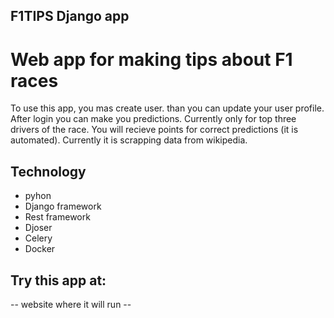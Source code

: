 ## F1TIPS Django app 

# Web app for making tips about F1 races

To use this app, you mas create user. 
than you can update your user profile. 
After login you can make you predictions. Currently only for top three drivers of the race. 
You will recieve points for correct predictions (it is automated). 
Currently it is scrapping data from wikipedia. 

## Technology
- pyhon
- Django framework
- Rest framework 
- Djoser
- Celery
- Docker

## Try this app at: 
-- website where it will run --  